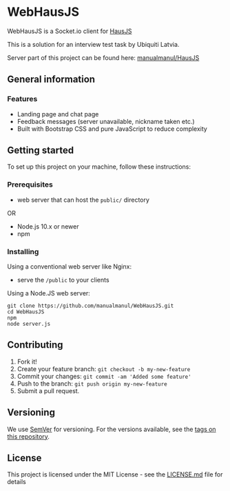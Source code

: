 # WebHausJS

WebHausJS is a Socket.io client for [HausJS](https://github.com/manualmanul/HausJS)

This is a solution for an interview test task by Ubiquiti Latvia.

Server part of this project can be found here: [manualmanul/HausJS](https://github.com/manualmanul/HausJS)

## General information

### Features

* Landing page and chat page
* Feedback messages (server unavailable, nickname taken etc.)
* Built with Bootstrap CSS and pure JavaScript to reduce complexity

## Getting started

To set up this project on your machine, follow these instructions:

### Prerequisites

* web server that can host the `public/` directory

OR

* Node.js 10.x or newer
* npm

### Installing

Using a conventional web server like Nginx:

* serve the `/public` to your clients

Using a Node.JS web server:

```shell
git clone https://github.com/manualmanul/WebHausJS.git
cd WebHausJS
npm
node server.js
```

## Contributing

1. Fork it!
2. Create your feature branch: `git checkout -b my-new-feature`
3. Commit your changes: `git commit -am 'Added some feature'`
4. Push to the branch: `git push origin my-new-feature`
5. Submit a pull request.

## Versioning

We use [SemVer](http://semver.org/) for versioning. For the versions available, see the [tags on this repository](https://github.com/your/project/tags).

## License

This project is licensed under the MIT License - see the [LICENSE.md](LICENSE.md) file for details
